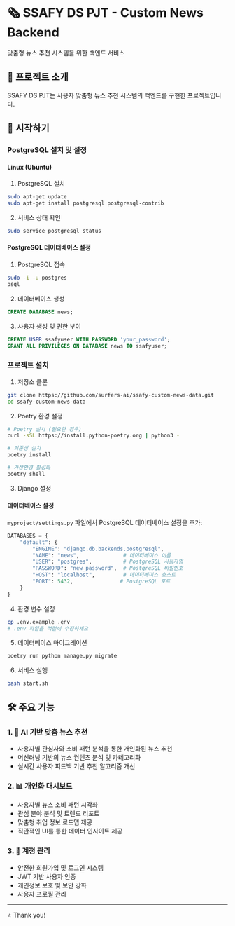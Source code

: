 # 🗞️ SSAFY DS PJT - Custom News Backend

맞춤형 뉴스 추천 시스템을 위한 백엔드 서비스

## 🌟 프로젝트 소개

SSAFY DS PJT는 사용자 맞춤형 뉴스 추천 시스템의 백엔드를 구현한 프로젝트입니다.

## 🚀 시작하기

### PostgreSQL 설치 및 설정

#### Linux (Ubuntu)

1. PostgreSQL 설치

```bash
sudo apt-get update
sudo apt-get install postgresql postgresql-contrib
```

2. 서비스 상태 확인

```bash
sudo service postgresql status
```

#### PostgreSQL 데이터베이스 설정

1. PostgreSQL 접속

```bash
sudo -i -u postgres
psql
```

2. 데이터베이스 생성

```sql
CREATE DATABASE news;
```

3. 사용자 생성 및 권한 부여

```sql
CREATE USER ssafyuser WITH PASSWORD 'your_password';
GRANT ALL PRIVILEGES ON DATABASE news TO ssafyuser;
```

### 프로젝트 설치

1. 저장소 클론

```bash
git clone https://github.com/surfers-ai/ssafy-custom-news-data.git
cd ssafy-custom-news-data
```

2. Poetry 환경 설정

```bash
# Poetry 설치 (필요한 경우)
curl -sSL https://install.python-poetry.org | python3 -

# 의존성 설치
poetry install

# 가상환경 활성화
poetry shell
```

3. Django 설정

#### 데이터베이스 설정

`myproject/settings.py` 파일에서 PostgreSQL 데이터베이스 설정을 추가:

```python
DATABASES = {
    "default": {
        "ENGINE": "django.db.backends.postgresql",
        "NAME": "news",              # 데이터베이스 이름
        "USER": "postgres",          # PostgreSQL 사용자명
        "PASSWORD": "new_password",  # PostgreSQL 비밀번호
        "HOST": "localhost",         # 데이터베이스 호스트
        "PORT": 5432,               # PostgreSQL 포트
    }
}
```

4. 환경 변수 설정

```bash
cp .env.example .env
# .env 파일을 적절히 수정하세요
```

5. 데이터베이스 마이그레이션

```bash
poetry run python manage.py migrate
```

6. 서비스 실행

```bash
bash start.sh
```

## 🛠️ 주요 기능

### 1. 🤖 AI 기반 맞춤 뉴스 추천

- 사용자별 관심사와 소비 패턴 분석을 통한 개인화된 뉴스 추천
- 머신러닝 기반의 뉴스 컨텐츠 분석 및 카테고리화
- 실시간 사용자 피드백 기반 추천 알고리즘 개선

### 2. 📊 개인화 대시보드

- 사용자별 뉴스 소비 패턴 시각화
- 관심 분야 분석 및 트렌드 리포트
- 맞춤형 취업 정보 로드맵 제공
- 직관적인 UI를 통한 데이터 인사이트 제공

### 3. 🔐 계정 관리

- 안전한 회원가입 및 로그인 시스템
- JWT 기반 사용자 인증
- 개인정보 보호 및 보안 강화
- 사용자 프로필 관리

---

⭐️ Thank you!
